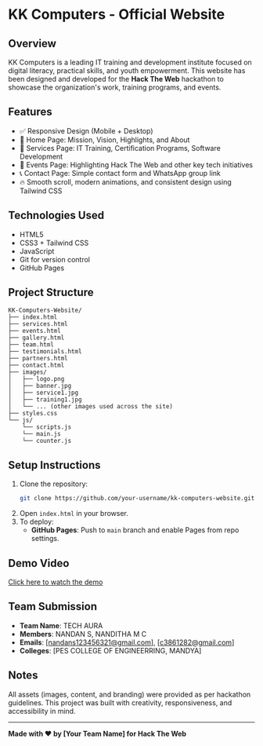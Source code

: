 
# KK Computers - Official Website

## Overview
KK Computers is a leading IT training and development institute focused on digital literacy, practical skills, and youth empowerment. This website has been designed and developed for the **Hack The Web** hackathon to showcase the organization's work, training programs, and events.

## Features
- ✅ Responsive Design (Mobile + Desktop)
- 🎯 Home Page: Mission, Vision, Highlights, and About
- 💼 Services Page: IT Training, Certification Programs, Software Development
- 🧠 Events Page: Highlighting Hack The Web and other key tech initiatives
- 📞 Contact Page: Simple contact form and WhatsApp group link
- 🔥 Smooth scroll, modern animations, and consistent design using Tailwind CSS

## Technologies Used
- HTML5
- CSS3 + Tailwind CSS
- JavaScript 
- Git for version control
- GitHub Pages 

## Project Structure
```
KK-Computers-Website/
├── index.html
├── services.html
├── events.html
├── gallery.html
├── team.html
├── testimonials.html
├── partners.html
├── contact.html
├── images/
│   ├── logo.png
│   ├── banner.jpg
│   ├── service1.jpg
│   ├── training1.jpg
│   └── ... (other images used across the site)
├── styles.css
└── js/
    └── scripts.js
    └── main.js
    └── counter.js
```

## Setup Instructions
1. Clone the repository:
   ```bash
   git clone https://github.com/your-username/kk-computers-website.git
   ```
2. Open `index.html` in your browser.
3. To deploy:
   - **GitHub Pages**: Push to `main` branch and enable Pages from repo settings.

## Demo Video
[Click here to watch the demo](https://your-demo-link-here)

## Team Submission
- **Team Name**: TECH AURA
- **Members**: NANDAN S, NANDITHA M C
- **Emails**: [nandans123456321@gmail.com], [c3861282@gmail.com]
- **Colleges**: [PES COLLEGE OF ENGINEERRING, MANDYA]

## Notes
All assets (images, content, and branding) were provided as per hackathon guidelines. This project was built with creativity, responsiveness, and accessibility in mind.

---
**Made with ❤️ by [Your Team Name] for Hack The Web**
